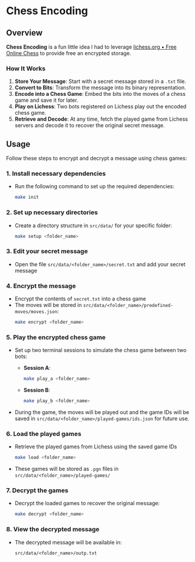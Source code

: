 # Chess Encoding

## Overview 

**Chess Encoding** is a fun little idea I had to leverage [lichess.org • Free Online Chess](https://lichess.org/) to provide free an encrypted storage. 

### How It Works

1. **Store Your Message**: Start with a secret message stored in a `.txt` file.  
2. **Convert to Bits**: Transform the message into its binary representation.  
3. **Encode into a Chess Game**: Embed the bits into the moves of a chess game and save it for later.  
4. **Play on Lichess**: Two bots registered on Lichess play out the encoded chess game.  
5. **Retrieve and Decode**: At any time, fetch the played game from Lichess servers and decode it to recover the original secret message.


## Usage

Follow these steps to encrypt and decrypt a message using chess games:

### 1. Install necessary dependencies  

- Run the following command to set up the required dependencies:  
	```bash  
	make init  
	``` 

### 2. Set up necessary directories  

- Create a directory structure in `src/data/` for your specific folder:  
	```bash  
	make setup <folder_name>  
	```  

### 3. Edit your secret message  

- Open the file `src/data/<folder_name>/secret.txt` and add your secret message

### 4. Encrypt the message  
- Encrypt the contents of `secret.txt` into a chess game
- The moves will be stored in `src/data/<folder_name>/predefined-moves/moves.json`:  
	```bash  
	make encrypt <folder_name>  
	```  

### 5. Play the encrypted chess game  

- Set up two terminal sessions to simulate the chess game between two bots:  

	- **Session A**:  
		```bash  
		make play_a <folder_name>  
		```  
	
	- **Session B**:  
		```bash  
		make play_b <folder_name>  
		```  

- During the game, the moves will be played out and the game IDs will be saved in `src/data/<folder_name>/played-games/ids.json` for future use.  

### 6. Load the played games  

- Retrieve the played games from Lichess using the saved game IDs
	```bash  
	make load <folder_name>  
	```  
- These games will be stored as `.pgn` files in `src/data/<folder_name>/played-games/`

### 7. Decrypt the games  

- Decrypt the loaded games to recover the original message:  
	```bash  
	make decrypt <folder_name>  
	```  

### 8. View the decrypted message  
- The decrypted message will be available in:  
	```  
	src/data/<folder_name>/outp.txt  
	```  

